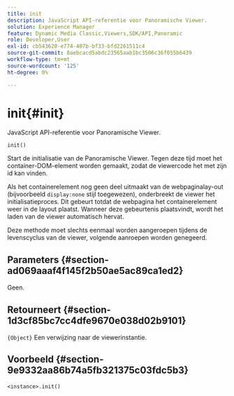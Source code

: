 ```yaml
---
title: init
description: JavaScript API-referentie voor Panoramische Viewer.
solution: Experience Manager
feature: Dynamic Media Classic,Viewers,SDK/API,Panoramic
role: Developer,User
exl-id: cb543620-e774-407b-bf33-bfd2261511c4
source-git-commit: 8aebcacd5abdc23565aab1bc3506c36f055b6439
workflow-type: tm+mt
source-wordcount: '125'
ht-degree: 0%

---
```


# init{#init}

JavaScript API-referentie voor Panoramische Viewer.

`init()`

Start de initialisatie van de Panoramische Viewer. Tegen deze tijd moet het container-DOM-element worden gemaakt, zodat de viewercode het met zijn id kan vinden.

Als het containerelement nog geen deel uitmaakt van de webpaginalay-out (bijvoorbeeld `display:none` stijl toegewezen), onderbreekt de viewer het initialisatieproces. Dit gebeurt totdat de webpagina het containerelement weer in de layout plaatst. Wanneer deze gebeurtenis plaatsvindt, wordt het laden van de viewer automatisch hervat.

Deze methode moet slechts eenmaal worden aangeroepen tijdens de levenscyclus van de viewer, volgende aanroepen worden genegeerd.

## Parameters {#section-ad069aaaf4f145f2b50ae5ac89ca1ed2}

Geen.

## Retourneert {#section-1d3cf85bc7cc4dfe9670e038d02b9101}

`{Object}` Een verwijzing naar de viewerinstantie.

## Voorbeeld {#section-9e9332aa86b74a5fb321375c03fdc5b3}

```
<instance>.init()
```

